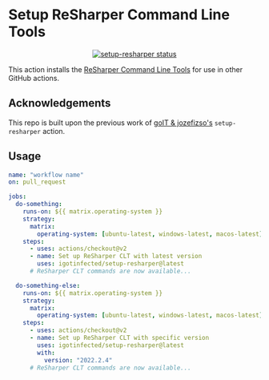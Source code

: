 # Setup ReSharper Command Line Tools

<p align="center">
  <a href="https://github.com/igotinfected-ci/setup-resharper/actions"><img alt="setup-resharper status" src="https://github.com/igotinfected-ci/setup-resharper/workflows/build-test/badge.svg"></a>
</p>

This action installs the [ReSharper Command Line Tools](https://www.jetbrains.com/help/resharper/ReSharper_Command_Line_Tools.html) for use in other GitHub actions.

## Acknowledgements

This repo is built upon the previous work of [goIT & jozefizso's](https://github.com/goit/setup-resharper) `setup-resharper` action.

## Usage

```yaml
name: "workflow name"
on: pull_request

jobs:
  do-something:
    runs-on: ${{ matrix.operating-system }}
    strategy:
      matrix:
        operating-system: [ubuntu-latest, windows-latest, macos-latest]
    steps:
      - uses: actions/checkout@v2
      - name: Set up ReSharper CLT with latest version
        uses: igotinfected/setup-resharper@latest
      # ReSharper CLT commands are now available...

  do-something-else:
    runs-on: ${{ matrix.operating-system }}
    strategy:
      matrix:
        operating-system: [ubuntu-latest, windows-latest, macos-latest]
    steps:
      - uses: actions/checkout@v2
      - name: Set up ReSharper CLT with specific version
        uses: igotinfected/setup-resharper@latest
        with:
          version: "2022.2.4"
      # ReSharper CLT commands are now available...
```
